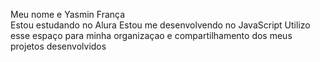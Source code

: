 Meu nome e Yasmin França     
Estou estudando no Alura
Estou me desenvolvendo no JavaScript
Utilizo esse espaço para minha organizaçao e compartilhamento dos meus projetos desenvolvidos

